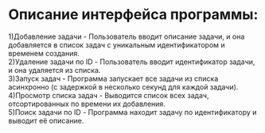 # Описание интерфейса программы:

1)Добавление задачи - Пользователь вводит описание задачи, и она добавляется в список задач с уникальным идентификатором и временем создания.  
2)Удаление задачи по ID - Пользователь вводит идентификатор задачи, и она удаляется из списка.  
3)Запуск задач - Программа запускает все задачи из списка асинхронно (с задержкой в несколько секунд для каждой задачи).  
4)Просмотр списка задач - Выводится список всех задач, отсортированных по времени их добавления.  
5)Поиск задачи по ID - Программа находит задачу по идентификатору и выводит её описание.

